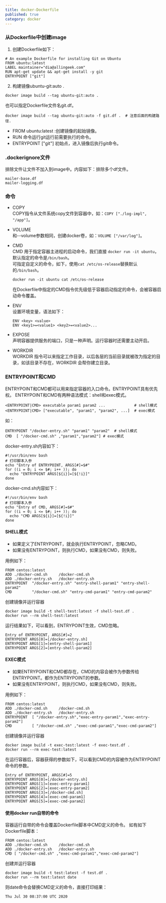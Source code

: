 ```yaml
---
title: docker-Dockerfile
published: true
category: docker
---
```


### 从Dockerfile中创建image
1. 创建Dockerfile如下：
```
# An example Dockerfile for installing Git on Ubuntu
FROM ubuntu:latest
LABEL maintainer="dia@allingeek.com"
RUN apt-get update && apt-get install -y git
ENTRYPOINT ["git"]
```
2. 构建镜像ubuntu-git:auto .
```shell script
docker image build --tag ubuntu-git:auto .
```
也可以指定Dockerfile文件名git.df。
```shell script
docker image build --tag ubuntu-git:auto -f git.df .  # 注意后面的构建路径.
```

* FROM ubuntu:latest :创建镜像的起始镜像。
* RUN 命令运行git运行前需要执行的命令。
* ENTRYPOINT ["git"] 初始点，进入镜像后执行git命令。

### .dockerignore文件
排除文件让文件不加入到image中。内容如下：排除多个df文件。
```
mailer-base.df
mailer-logging.df
```

### 命令
* COPY      
COPY指令从文件系统copy文件到容器中，如：`COPY ["./log-impl", "/app"]`。
* VOLUME        
和--volume参数相同，创建docker卷，如：`VOLUME ["/var/log"]`。
* CMD    
CMD 用于指定容器主进程的启动命令，我们直接 `docker run -it ubuntu`，默认指定的命令是`/bin/bash`。  
可指定自定义的命令，如下，使用`cat /etc/os-release`替换默认的`/bin/bash`。
    ```shell script
    docker run -it ubuntu cat /etc/os-release 
    ```
    在Dockerfile中指定的CMD指令优先级低于容器启动指定的命令，会被容器启动命令覆盖。

* ENV       
设置环境变量，语法如下：
    ```
    ENV <key> <value>
    ENV <key1>=<value1> <key2>=<value2>...
    ```
* EXPOSE    
声明容器提供服务的端口，只是一种声明。运行容器时还需要主动开启。
* WORKDIR       
WORKDIR 指令可以来指定工作目录，以后各层的当前目录就被改为指定的目录，如该目录不存在，WORKDIR 会帮你建立目录。
  
### ENTRYPOINT和CMD
ENTRYPOINT和CMD都可以用来指定容器的入口命令。ENTRYPOINT具有优先权。
ENTRYPOINT和CMD有两种语法模式：shell和exec模式。
```
<ENTRYPOINT|CMD> executable param1 param2 ...             # shell模式
<ENTRYPOINT|CMD> ["executable", "param1", "param2", ...]  # exec模式
```
如：
```shell script
ENTRYPOINT "/docker-entry.sh" "param1" "param2"  # shell模式 
CMD  [ "/docker-cmd.sh" ,"param1","param2"] # exec模式
```
docker-entry.sh内容如下：
```shell script
#!/usr/bin/env bash
# 打印脚本入参
echo "Entry of ENTRYPOINT, ARGS[#]=$#"
for ((i = 0; i <= $#; i++ )); do
  echo "ENTRYPOINT ARGS[${i}]=[${!i}]"
done
```
docker-cmd.sh内容如下：
```shell script
#!/usr/bin/env bash
# 打印脚本入参
echo "Entry of CMD, ARGS[#]=$#"
for ((i = 0; i <= $#; i++ )); do
  echo "CMD ARGS[${i}]=[${!i}]"
done
```

       
#### SHELL模式
* 如果定义了ENTRYPOINT，就会执行ENTRYPOINT，忽略CMD。
* 如果没有ENTRYPOINT，则执行CMD，如果没有CMD，则失败。

用例如下：
```shell script
FROM centos:latest
ADD ./docker-cmd.sh     /docker-cmd.sh
ADD ./docker-entry.sh   /docker-entry.sh
ENTRYPOINT  "/docker-entry.sh" "entry-shell-param1" "entry-shell-param2"
CMD         "/docker-cmd.sh" "entry-cmd-param1" "entry-cmd-param2"
```
创建镜像并运行容器
```shell script
docker image build -t shell-test:latest -f shell-test.df .
docker run --rm shell-test:latest
```
运行结果如下，可以看到，ENTRYPOINT生效，CMD忽略。     
```
Entry of ENTRYPOINT, ARGS[#]=2
ENTRYPOINT ARGS[0]=[/docker-entry.sh]
ENTRYPOINT ARGS[1]=[entry-shell-param1]
ENTRYPOINT ARGS[2]=[entry-shell-param2]
```

#### EXEC模式
* 如果ENTRYPOINT和CMD都存在，CMD的内容会被作为参数传给ENTRYPOINT。都作为ENTRYPOINT的参数。
* 如果没有ENTRYPOINT，则执行CMD，如果没有CMD，则失败。

用例如下：
```shell script
FROM centos:latest
ADD ./docker-cmd.sh     /docker-cmd.sh
ADD ./docker-entry.sh   /docker-entry.sh
ENTRYPOINT  [ "/docker-entry.sh","exec-entry-param1","exec-entry-param2"]
CMD         [ "/docker-cmd.sh" ,"exec-cmd-param1","exec-cmd-param2"]
```
创建镜像并运行容器
```shell script
docker image build -t exec-test:latest -f exec-test.df .
docker run --rm exec-test:latest
```
在运行容器后，容器获得的参数如下，可以看到CMD的内容被作为ENTRYPOINT命令的参数。
```
Entry of ENTRYPOINT, ARGS[#]=5
ENTRYPOINT ARGS[0]=[/docker-entry.sh]
ENTRYPOINT ARGS[1]=[exec-entry-param1]
ENTRYPOINT ARGS[2]=[exec-entry-param2]
ENTRYPOINT ARGS[3]=[/docker-cmd.sh]
ENTRYPOINT ARGS[4]=[exec-cmd-param1]
ENTRYPOINT ARGS[5]=[exec-cmd-param2]
```

#### 使用docker run自带的命令
容器运行自带的命令会覆盖Dockerfile脚本中CMD定义的命令。
如有如下Dockerfile脚本：
```shell script
FROM centos:latest
ADD ./docker-cmd.sh     /docker-cmd.sh
ADD ./docker-entry.sh   /docker-entry.sh
CMD [ "/docker-cmd.sh" ,"exec-cmd-param1","exec-cmd-param2"]
```
创建并运行容器
```shell script
docker image build -t test:latest -f test.df .
docker run --rm test:latest date
```
则date命令会替换CMD定义的命令，直接打印结果：
```
Thu Jul 30 08:37:00 UTC 2020
```

